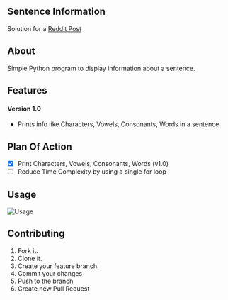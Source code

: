 ## Sentence Information
Solution for a [Reddit Post](https://www.reddit.com/r/beginnerprojects/comments/4erz3j/need_help_noob/)

## About
Simple Python program to display information about a sentence.

## Features

#### Version 1.0
* Prints info like Characters, Vowels, Consonants, Words in a sentence.

## Plan Of Action
* [x] Print Characters, Vowels, Consonants, Words (v1.0)
* [ ] Reduce Time Complexity by using a single for loop

## Usage
![Usage](https://github.com/siddeshshewde/Projects/blob/master/Deck%20Of%20Cards%20(Python)/assets/deck_of_cards_usage.GIF)

## Contributing
1. Fork it.
2. Clone it.
3. Create your feature branch.
4. Commit your changes
5. Push to the branch
6. Create new Pull Request
